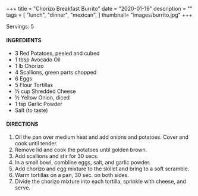 +++
title = "Chorizo Breakfast Burrito"
date = "2020-01-19"
description = ""
tags = [
    "lunch",
    "dinner",
    "mexican",
]
thumbnail= "images/burrito.jpg"
+++

Servings: 5 <!--more-->

#### INGREDIENTS 

* 3 Red Potatoes, peeled and cubed 
* 1 tbsp Avocado Oil 
* 1 lb Chorizo 
* 4 Scallions, green parts chopped 
* 6 Eggs 
* 5 Flour Tortillas 
* ½ cup Shredded Cheese 
* ½ Yellow Onion, diced 
* 1 tsp Garlic Powder 
* Salt (to taste)

#### DIRECTIONS 

1. Oil the pan over medium heat and add onions and potatoes. Cover and cook until tender. 
2. Remove lid and cook the potatoes until golden brown. 
3. Add scallions and stir for 30 secs. 
4. In a small bowl, combline eggs, salt, and garlic powder. 
4. Add chorizo and egg mixture to the skillet and bring to a soft scramble. 
5. Warm tortillas on a pan, 30 sec. on both sides. 
6. Divide the chorizo mixture into each tortilla, sprinkle with cheese, and serve. 
